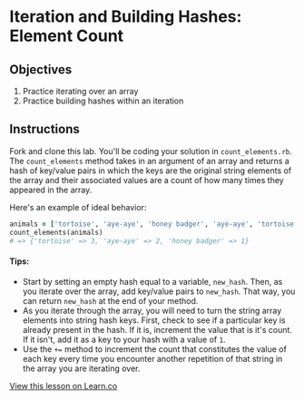 # Iteration and Building Hashes: Element Count

## Objectives

1. Practice iterating over an array
2. Practice building hashes within an iteration

## Instructions

Fork and clone this lab. You'll be coding your solution in `count_elements.rb`. The `count_elements` method takes in an argument of an array and returns a hash of key/value pairs in which the keys are the original string elements of the array and their associated values are a count of how many times they appeared in the array. 

Here's an example of ideal behavior:

```ruby
animals = ['tortoise', 'aye-aye', 'honey badger', 'aye-aye', 'tortoise', 'tortoise']
count_elements(animals)
# => {'tortoise' => 3, 'aye-aye' => 2, 'honey badger' => 1}
```

#### Tips:

* Start by setting an empty hash equal to a variable, `new_hash`. Then, as you iterate over the array, add key/value pairs to `new_hash`. That way, you can return `new_hash` at the end of your method. 
* As you iterate through the array, you will need to turn the string array elements into string hash keys. First, check to see if a particular key is already present in the hash. If it is, increment the value that is it's count. If it isn't, add it as a key to your hash with a value of `1`. 
* Use the `+=` method to increment the count that constitutes the value of each key every time you encounter another repetition of that string in the array you are iterating over. 


<a href='https://learn.co/lessons/count-elements' data-visibility='hidden'>View this lesson on Learn.co</a>
